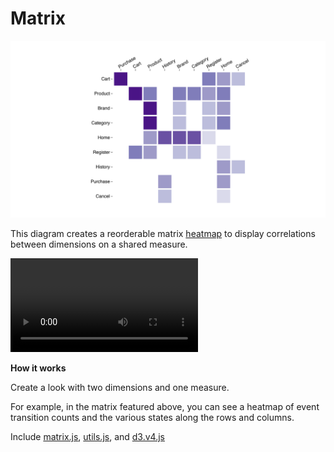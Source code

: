 #  Matrix


![](matrix.png)

This diagram creates a reorderable matrix [heatmap](https://en.wikipedia.org/wiki/Heat_map) to display correlations between dimensions on a shared measure.

![](matrix.mov)

**How it works**

Create a look with two dimensions and one measure.

For example, in the matrix featured above, you can see a heatmap of event transition counts and the various states along the rows and columns.

Include [matrix.js](/matrix.js), [utils.js](../common/utils.js), and [d3.v4.js](../common/d3.v4.js)
